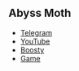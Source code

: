 ## Abyss Moth

- [Telegram](https://t.me/MurderDronesEndlessWay)
- [YouTube](https://www.youtube.com/@abyssmothgames) 
- [Boosty](https://boosty.to/murderdronesendlessway)
- [Game](https://play.google.com/store/apps/details?id=com.AbyssMoth.MurdersDronesEndlessWay&pcampaignid=web_share)
